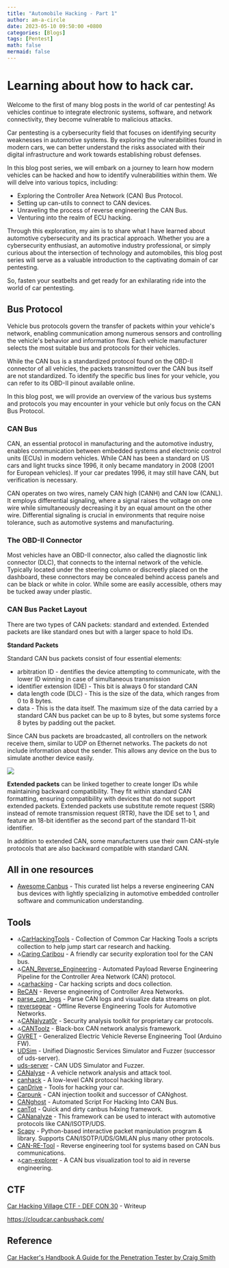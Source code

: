 ```yaml
---
title: "Automobile Hacking - Part 1"
author: am-a-circle
date: 2023-05-10 09:50:00 +0800
categories: [Blogs]
tags: [Pentest]
math: false
mermaid: false
---
```


# Learning about how to hack car.

Welcome to the first of many blog posts in the world of car pentesting! As vehicles continue to integrate electronic systems, software, and network connectivity, they become vulnerable to malicious attacks.

Car pentesting is a cybersecurity field that focuses on identifying security weaknesses in automotive systems. By exploring the vulnerabilities found in modern cars, we can better understand the risks associated with their digital infrastructure and work towards establishing robust defenses.

In this blog post series, we will embark on a journey to learn how modern vehicles can be hacked and how to identify vulnerabilities within them. We will delve into various topics, including:

-   Exploring the Controller Area Network (CAN) Bus Protocol.
-   Setting up can-utils to connect to CAN devices.
-   Unraveling the process of reverse engineering the CAN Bus.
-   Venturing into the realm of ECU hacking.

Through this exploration, my aim is to share what I have learned about automotive cybersecurity and its practical approach. Whether you are a cybersecurity enthusiast, an automotive industry professional, or simply curious about the intersection of technology and automobiles, this blog post series will serve as a valuable introduction to the captivating domain of car pentesting.

So, fasten your seatbelts and get ready for an exhilarating ride into the world of car pentesting.

## Bus Protocol

Vehicle bus protocols govern the transfer of packets within your vehicle's network, enabling communication among numerous sensors and controlling the vehicle's behavior and information flow. Each vehicle manufacturer selects the most suitable bus and protocols for their vehicles. 

While the CAN bus is a standardized protocol found on the OBD-II connector of all vehicles, the packets transmitted over the CAN bus itself are not standardized. To identify the specific bus lines for your vehicle, you can refer to its OBD-II pinout available online.

In this blog post, we will provide an overview of the various bus systems and protocols you may encounter in your vehicle but only focus on the CAN Bus Protocol. 

### CAN Bus

CAN, an essential protocol in manufacturing and the automotive industry, enables communication between embedded systems and electronic control units (ECUs) in modern vehicles. While CAN has been a standard on US cars and light trucks since 1996, it only became mandatory in 2008 (2001 for European vehicles). If your car predates 1996, it may still have CAN, but verification is necessary.

CAN operates on two wires, namely CAN high (CANH) and CAN low (CANL). It employs differential signaling, where a signal raises the voltage on one wire while simultaneously decreasing it by an equal amount on the other wire. Differential signaling is crucial in environments that require noise tolerance, such as automotive systems and manufacturing.

### The OBD-II Connector
Most vehicles have an OBD-II connector, also called the diagnostic link connector (DLC), that connects to the internal network of the vehicle. Typically located under the steering column or discreetly placed on the dashboard, these connectors may be concealed behind access panels and can be black or white in color. While some are easily accessible, others may be tucked away under plastic.

### CAN Bus Packet Layout
There are two types of CAN packets: standard and extended. 
Extended packets are like standard ones but with a larger space to hold IDs.

**Standard Packets**  

Standard CAN bus packets consist of four essential elements: 
- arbitration ID - dentifies the device attempting to communicate, with the lower ID winning in case of simultaneous transmission
- identifier extension (IDE) - This bit is always 0 for standard CAN
- data length code (DLC) - This is the size of the data, which ranges from 0 to 8 bytes.
- data - This is the data itself. The maximum size of the data carried by a standard CAN bus packet can be up to 8 bytes, but some systems force 8 bytes by padding out the packet.

Since CAN bus packets are broadcasted, all controllers on the network receive them, similar to UDP on Ethernet networks. The packets do not include information about the sender. This allows any device on the bus to simulate another device easily.

![](https://ocsaly.com/wp-content/uploads/2022/02/image-1.png)

**Extended packets** can be linked together to create longer IDs while maintaining backward compatibility. They fit within standard CAN formatting, ensuring compatibility with devices that do not support extended packets. Extended packets use substitute remote request (SRR) instead of remote transmission request (RTR), have the IDE set to 1, and feature an 18-bit identifier as the second part of the standard 11-bit identifier.

In addition to extended CAN, some manufacturers use their own CAN-style protocols that are also backward compatible with standard CAN.

## All in one resources
- [Awesome Canbus](https://github.com/iDoka/awesome-canbus) - This curated list helps a reverse engineering CAN bus devices with lightly specializing in automotive embedded controller software and communication understanding.

## Tools

-   🔝[CarHackingTools](https://github.com/jgamblin/CarHackingTools)  - Collection of Common Car Hacking Tools a scripts collection to help jump start car research and hacking.
-   🔝[Caring Caribou](https://github.com/CaringCaribou/caringcaribou)  - A friendly car security exploration tool for the CAN bus.
-   🔝[CAN_Reverse_Engineering](https://github.com/brent-stone/CAN_Reverse_Engineering)  - Automated Payload Reverse Engineering Pipeline for the Controller Area Network (CAN) protocol.
-   🔝[carhacking](https://github.com/daedalus/carhacking)  - Car hacking scripts and docs collection.
-   [ReCAN](https://github.com/Cyberdefence-Lab-Murcia/ReCAN)  - Reverse engineering of Controller Area Networks.
-   [parse_can_logs](https://github.com/v-ivanyshyn/parse_can_logs)  - Parse CAN logs and visualize data streams on plot.
-   [reversegear](https://github.com/linklayer/reversegear)  - Offline Reverse Engineering Tools for Automotive Networks.
-   🔝[CANalyzat0r](https://github.com/schutzwerk/CANalyzat0r)  - Security analysis toolkit for proprietary car protocols.
-   🔝[CANToolz](https://github.com/CANToolz/CANToolz)  - Black-box CAN network analysis framework.
-   [GVRET](https://github.com/collin80/GVRET)  - Generalized Electric Vehicle Reverse Engineering Tool (Arduino FW).
-   [UDSim](https://github.com/zombieCraig/UDSim)  - Unified Diagnostic Services Simulator and Fuzzer (successor of uds-server).
-   [uds-server](https://github.com/zombieCraig/uds-server)  - CAN UDS Simulator and Fuzzer.
-   [CANalyse](https://github.com/KartheekLade/CANalyse)  - A vehicle network analysis and attack tool.
-   [canhack](https://github.com/kentindell/canhack)  - A low-level CAN protocol hacking library.
-   [canDrive](https://github.com/adamtheone/canDrive)  - Tools for hacking your car.
-   [Carpunk](https://github.com/souravbaghz/Carpunk)  - CAN injection toolkit and successor of CANghost.
-   [CANghost](https://github.com/souravbaghz/CANghost)  - Automated Script For Hacking Into CAN Bus.
-   [canTot](https://github.com/shipcod3/canTot)  - Quick and dirty canbus h4xing framework.
-   [CANanalyze](https://github.com/renault/cananalyze)  - This framework can be used to interact with automotive protocols like CAN/ISOTP/UDS.
-   [Scapy](https://github.com/secdev/scapy)  - Python-based interactive packet manipulation program & library. Supports CAN/ISOTP/UDS/GMLAN plus many other protocols.
-   [CAN-RE-Tool](https://github.com/openvehicles/CAN-RE-Tool)  - Reverse engineering tool for systems based on CAN bus communications.
-   🔝[can-explorer](https://github.com/Tbruno25/can-explorer)  - A CAN bus visualization tool to aid in reverse engineering.

## CTF
[Car Hacking Village CTF - DEF CON 30](https://github.com/camercu/chv-ctf-2022-writeup/tree/main)  - Writeup 

https://cloudcar.canbushack.com/

## Reference
[Car Hacker's Handbook A Guide for the Penetration Tester by Craig Smith](https://nostarch.com/carhacking)
